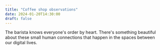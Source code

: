```yaml
---
title: "Coffee shop observations"
date: 2024-01-20T14:30:00
draft: false
---
```


The barista knows everyone's order by heart. There's something beautiful about these small human connections that happen in the spaces between our digital lives.
